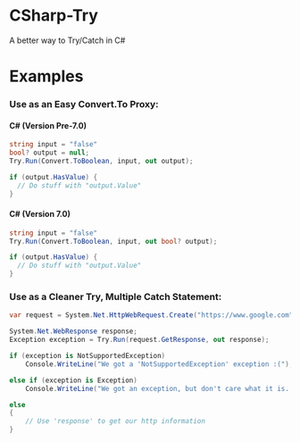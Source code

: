 # CSharp-Try
A better way to Try/Catch in C#

# Examples

### Use as an Easy Convert.To Proxy:

#### C# (Version Pre-7.0)
```csharp
string input = "false"
bool? output = null;
Try.Run(Convert.ToBoolean, input, out output);

if (output.HasValue) {
  // Do stuff with "output.Value"
}
```

#### C# (Version 7.0)
```csharp
string input = "false"
Try.Run(Convert.ToBoolean, input, out bool? output);

if (output.HasValue) {
  // Do stuff with "output.Value"
}
```


### Use as a Cleaner Try, Multiple Catch Statement:
```csharp
var request = System.Net.HttpWebRequest.Create("https://www.google.com");

System.Net.WebResponse response;
Exception exception = Try.Run(request.GetResponse, out response);

if (exception is NotSupportedException)
    Console.WriteLine("We got a 'NotSupportedException' exception :(");

else if (exception is Exception)
    Console.WriteLine("We got an exception, but don't care what it is...");

else
{
    // Use 'response' to get our http information
}
```
